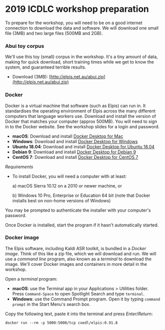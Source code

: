 # 2019 ICDLC workshop preparation

To prepare for the workshop, you will need to be on a good internet connection to download the data and software. We will download one small file (3MB) and two large files (500MB and 2GB).


### Abui toy corpus

We'll use this toy (small) corpus in the workshop. It's a tiny amount of data, making for quick download, short training times while we get to know the system, and guaranteed terrible results.

- Download (3MB): [http://elpis.net.au/abui.zip](http://elpis.net.au/abui.zip)

### Docker

Docker is a virtual machine that software (such as Elpis) can run in. It standardises the operating environment of Elpis across the many different computers that language workers use. Download and install the version of Docker that matches your computer (approx 500MB). You will need to sign in to the Docker website. See the workshop slides for a login and password.

- **macOS**: Download and install [Docker Desktop for Mac](https://hub.docker.com/editions/community/docker-ce-desktop-mac#installation)
- **Windows**: Download and install [Docker Desktop for Windows](https://hub.docker.com/editions/community/docker-ce-desktop-windows#docker-desktop-for-windows)
- **Ubuntu 18.04**: Download and install [Docker Desktop for Ubuntu 18.04](https://www.digitalocean.com/community/tutorials/how-to-install-and-use-docker-on-ubuntu-18-04)
- **Debian 9**: Download and install [Docker Desktop for Debian 9](https://www.digitalocean.com/community/tutorials/how-to-install-and-use-docker-on-debian-9)
- **CentOS 7**: Download and install [Docker Desktop for CentOS 7](https://www.digitalocean.com/community/tutorials/how-to-install-and-use-docker-on-centos-7)

*Requirements*

* To install Docker, you will need a computer with at least:

	a) macOS Sierra 10.12 on a 2010 or newer machine, or

	b) Windows 10 Pro, Enterprise or Education 64 bit (note that Docker installs best on non-home versions of Windows)

You may be prompted to authenticate the installer with your computer's password.

Once Docker is installed, start the program if it hasn't automatically started.



### Docker image

The Elpis software, including Kaldi ASR toolkit, is bundled in a *Docker image*. Think of this like a zip file, which we will download and run. We will use a *command line* program, also known as a *terminal* to download the image. We'll cover Docker images and containers in more detail in the workshop. 

Open a *terminal* program: 
- **macOS**: use the Terminal app in your Applications > Utilities folder. Press `Command-Space` to open Spotlight Search and type `terminal`.
- **Windows**: use the Command Prompt program. Open it by typing `command prompt` in the Start Menu's search box.

Copy the following text, paste it into the terminal and press *Enter*/*Return*:
```
docker run --rm -p 5000:5000/tcp coedl/elpis:0.91.8
```
